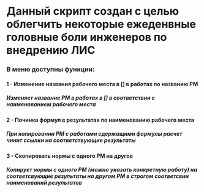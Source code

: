 # Данный скрипт создан с целью облегчить некоторые ежеденвные головные боли инженеров по внедрению ЛИС

### В меню доступны функции:
#### 1 - Изменение названия рабочего места в [] в работах по названию РМ
#####     Изменяет название РМ в работах в [] в соответствии с наименованием рабочего места
#### 2 - Починка формул в результатах по наименованию рабочего места
#####     При копировании РМ с работами сдержащими формулы расчет чинит ссылки на соответствующие результаты
#### 3 - Скопировать нормы с одного РМ на другое
#####     Копирует нормы с одного РМ (можно указать конкретную работу) на соответсвующие результаты на другом РМ в строгом соответсвии наименований результатов
